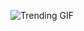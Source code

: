 
<!-- GIF_SECTION -->
![Trending GIF](https://media4.giphy.com/media/v1.Y2lkPThiYjIxNzcyemQzcGZmYmZpcG03eTF3NHRzeGVzaHQ4MHZ2M2I5aGM2cmkxNGlxcyZlcD12MV9naWZzX3NlYXJjaCZjdD1n/78XCFBGOlS6keY1Bil/giphy.gif)
<!-- END_GIF_SECTION -->
